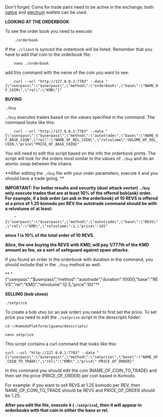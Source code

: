 Don't forget: Coins for trade pairs need to be active in the exchange, both [native](https://github.com/KomodoPlatform/KomodoPlatform/wiki/Enabling-Native-Wallet-Coins) and [electrum](https://github.com/KomodoPlatform/KomodoPlatform/wiki/Enabling-Electrum-Wallet-Coins) wallets can be used.

**LOOKING AT THE ORDERBOOK**

To see the order book you need to execute:

`    ./orderbook`


If the `./client` is synced the orderbook will be listed. Remember that you have to add that coin to the orderbook file:

`    nano ./orderbook`


add this command with the name of the coin you want to see:

`    curl --url "http://127.0.0.1:7783" --data "{\"userpass\":\"$userpass\",\"method\":\"orderbook\",\"base\":\"NAME_OF_COIN\",\"rel\":\"KMD\"}"`



**BUYING**

`./buy`

`./buy` executes trades based on the values specified in the command. The command looks like this:
    

`    curl --url "http://127.0.0.1:7783" --data "{\"userpass\":\"$userpass\",\"method\":\"autotrade\",\"base\":\"NAME_OF_BASE_COIN",\"rel\":\"NAME_OF_REL_COIN\",\"relvolume\":VOLUME_OF_REL_COIN,\"price\"PRICE_OF_BASE_COIN}"`


You will need to edit this script based on the info the orderbook prints. The script will look for the orders most similar to the values of `./buy` and do an atomic swap between the chains.

**After editing the `./buy` file with your order parameters, execute it and you should have a trade going. **

**IMPORTANT: For better results and security (dust attack vector) `./buy` only execute trades that are at least 10% of the offered bob(ask) order. For example, if a bob order (an ask in the orderbook) of 10 REVS is offered at a price of 1.25 komodo per REV the autotrade command should be with a relvolume of at least:**

`    "{\"userpass\":\"$userpass\",\"method\":\"autotrade\",\"base\":\"REVS\",\"rel\":\"KMD\",\"relvolume\":1,\"price\":10}"`


**since 1 is 10% of the total order of 10 REVS.**

**Alice, the one buying the REVS with KMD, will pay 1/777th of the KMD amount as fee, as a sort of safeguard against spam attacks.**

If you found an order in the orderbook with duration in the command, you should include that in the `./buy` method as well:

**    "{\"userpass\":\"$userpass\",\"method\":\"autotrade\",\"duration\":10000,\"base\":\"REVS\",\"rel\":\"KMD\",\"relvolume\":12.5,\"price\":10}"**


**SELLING (bob utxos)**

`./setprice`

To create a bob utxo (or an ask order) you need to first set the price. To set price you need to edit the `./setprice` script in the dexscripts folder:
    
`cd ~/KomodoPlatform/iguana/dexscripts/`


`nano setprice`

This script contains a curl command that looks like this: 
    
`curl --url "http://127.0.0.1:7783" --data "{\"userpass\":\"$userpass\",\"method\":\"setprice\",\"base\":\"NAME_OF_COIN_TO_TRADE\",\"rel\":\"KMD\",\"price\":PRICE_OF_ORDER}"`

In this command you should edit the coin (NAME_OF_COIN_TO_TRADE) and then set the price (PRICE_OF_ORDER) per coin based in Komodo. 

For example: if you want to sell REVS at 1.25 komodo per REV, then NAME_OF_COIN_TO_TRADE should be REVS and PRICE_OF_ORDER should be 1.25.

**After you edit the file, execute it (`./setprice`), then it will appear in orderbooks with that coin in either the base or rel.**